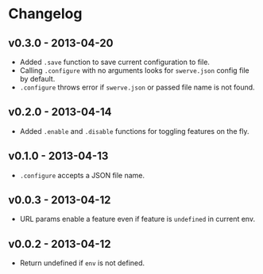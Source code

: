 # Changelog

## v0.3.0 - 2013-04-20

* Added `.save` function to save current configuration to file.
* Calling `.configure` with no arguments looks for `swerve.json` config file by
  default.
* `.configure` throws error if `swerve.json` or passed file name is not found.

## v0.2.0 - 2013-04-14

* Added `.enable` and `.disable` functions for toggling features on the fly.

## v0.1.0 - 2013-04-13

* `.configure` accepts a JSON file name.

## v0.0.3 - 2013-04-12

* URL params enable a feature even if feature is `undefined` in current env.

## v0.0.2 - 2013-04-12

* Return undefined if `env` is not defined.
